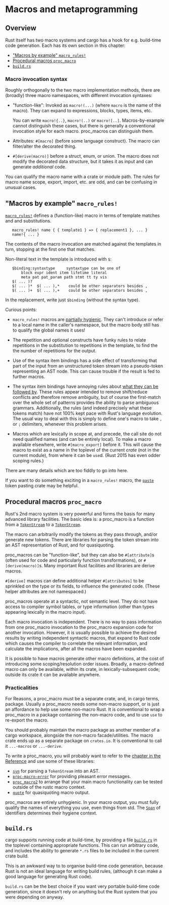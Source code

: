 Macros and metaprogramming
==========================

Overview
--------

Rust itself has two macro systems
and cargo has a hook for e.g. build-time code generation.
Each has its own section in this chapter:

 * ["Macros by example" `macro_rules!`](#macros-by-example-macro_rules)
 * [Procedural macros `proc_macro`](#procedural-macros-proc_macro)
 * [`build.rs`](#buildrs)

### Macro invocation syntax

Roughly orthogonally to the two macro implementation methods,
there are (broadly) three macro namespaces,
with different invocation syntaxes:

 * "function-like":
   Invoked as `macro!(...)`
   (where `macro` is the name of the macro).
   They can expand to expressions, blocks, types, items, etc.

   You can write `macro!{..}`, `macro!(..)` or `macro![..]`.
   Macros-by-example cannot distinguish these cases,
   but there is generally a conventional invocation style for each macro.
   proc_macros can distinguish them.

 * Attributes: `#[macro]` (before some language construct).
   The macro can filter/alter the decorated thing.

 * `#[derive(macro)]` before a struct, enum, or union.
   The macro does not modify the decorated data structure,
   but it takes it as input and can generate *additional* code.

You can qualify the macro name with a crate or module path.
The rules for macro name scope, export, import, etc. are odd,
and can be confusing in unusual cases.

"Macros by example" `macro_rules!`
----------------------------------

[`macro_rules!`](https://doc.rust-lang.org/reference/macros-by-example.html)
defines a (function-like) macro in terms of
template matches and and substitutions.

```
   macro_rules! name { { template1 } => { replacement1 }, ... }
   name!{ ... }
```

The contents of the macro invocation are matched against
the templates in turn,
stopping at the first one that matches.

Non-literal text in the template is introduced with `$`:

```
   $binding:syntaxtype     syntaxtype can be one of
       block expr ident item lifetime literal
       meta pat pat_param path stmt tt ty vis
   $( ... )?
   $( ... )*  $( ... ),*    could be other separators besides ,
   $( ... )+  $( ... ),+    could be other separators besides ,
```

In the replacement, write just `$binding` (without the syntax type).

Curious points:

 * `macro_rules!` macros are
   [partially hygienic](https://doc.rust-lang.org/reference/macros-by-example.html#hygiene).
   They can't introduce or refer to a local name in the caller's namespace,
   but
   the macro body still has to qualify the global names it uses!

 * The repetition and optional constructs have funky rules
   to relate repetitions in the substitution to
   repetitions in the template,
   to find the the number of repetitions for the output.

 * Use of the syntax item bindings has a side effect of
   transforming that part of the input from
   an unstructured token stream
   into a pseudo-token representing an AST node.
   This can cause trouble if the result is fed to further macros.

 * The syntax item bindings have annoying rules
   about [what they can be followed by](https://doc.rust-lang.org/reference/macros-by-example.html#follow-set-ambiguity-restrictions).
   These rules appear intended to remove shift/reduce conflicts
   and therefore remove ambiguity,
   but of course the first-match over the whole set of patterns
   provides the ability to parse ambiguous grammars.
   Additionally, the rules
   (and indeed precisely what these tokens match)
   have not 100% kept pace with Rust's language evolution.
   The usual way to deal with this is simply to define one's macro
   to take `,` or `;` delimiters, whenever this problem arises.

 * Macros which are lexically in scope at, and precede, the call site
   do not need qualified names (and can be entirely local).
   To make a macro available elsewhere,
   write `#[macro_export]` before it.
   This will cause the macro to exist as a name in the toplevel
   of the current *crate* (not in the current module),
   from where it can be `use`d.
   (Rust 2015 has even odder scoping rules.)

There are many details which are too fiddly to go into here.

If you want to do something exciting in a `macro_rules!` macro,
the [`paste`](https://docs.rs/paste/latest/paste/) token pasting crate may be helpful.

Procedural macros `proc_macro`
------------------------------

Rust's 2nd macro system is very powerful and
forms the basis for many advanced library facilities.
The basic idea is: a
proc_macro
is a function
from a [`TokenStream`] to a [`TokenStream`].

The macro can arbitrarily modify the tokens as they pass through,
and/or generate new tokens.
There are libraries for parsing the token stream into
an AST representation of Rust,
and for quasiquoting.

proc_macros can be "function-like",
but they can also be
`#[attribute]`s
(often used for code and particularly function transformations),
or
`#[derive(macro)]`s.
Many important Rust facilities and libraries are derive macros.

`#[derive]` macros can define additional helper `#[attributes]`
to be sprinkled on the type or its fields,
to influence the generated code.
(These helper attributes are not namespaced.)

proc_macros operate at a syntactic, not semantic level.
They do not have access to compiler symbol tables, or
type information (other than types appearing lexically in the macro input).

Each macro invocation is independent.
There is no way to pass information
from one proc_macro invocation
to the proc_macro expansion code for another invocation.
However, it is usually possible to achieve the desired results
by writing independent syntactic macros,
that expand to
Rust code which causes the compiler
to correlate the relevant information, and calculate the implications,
after all the macros have been expanded.

It is possible to have macros generate other macro definitions,
at the cost of introducing some scoping/resolution order issues.
Broadly, a macro-defined macro can only be available, within its crate,
in lexically-subsequent code;
outside its crate it can be available anywhere.


### Practicalities


For Reasons,
a proc_macro must be a separate crate,
and, in cargo terms, package.
Usually a proc_macro needs some non-macro support,
or is just an affordance to help use some non-macro Rust.
It is conventional to wrap a proc_macro
in a package containing the non-macro code,
and to use `use` to re-export the macro.

You should probably maintain the macro package as another
member of a cargo workspace,
alongside the non-macro facade/utilities.
The macro crate ends up as a separate package on `crates.io`.
It is conventional to call it `...-macros` or `...-derive`.

To write a proc_macro,
you will probably want to 
refer to the
[chapter in the Reference](https://doc.rust-lang.org/reference/procedural-macros.html)
and use some of these libraries:

  * [`syn`](https://docs.rs/syn/latest/syn/)
    for parsing a `TokenStream` into an AST.
  * [`proc-macro-error`](https://crates.io/crates/proc-macro-error)
    for providing pleasant error messages.
  * [`proc_macro2`](https://docs.rs/proc-macro2/1.0.29/proc_macro2/)
    to arrange that your main macro functionality
    can be tested outside of the rustc macro context.
  * [`quote`](https://docs.rs/quote/latest/quote/)
    for quasiquoting macro output.

proc_macros are entirely unhygienic.
In your macro output,
you must fully qualify the names of everything you use,
even things from std.
The [`Span`](https://docs.rs/proc-macro2/latest/proc_macro2/struct.Span.html)
of identifiers determines their hygiene context.


`build.rs`
----------

cargo supports running code at build-time,
by providing a file
[`build.rs`](https://doc.rust-lang.org/cargo/reference/build-scripts.html)
in the toplevel
containing appropriate functions.
This can run arbitrary code,
and includes the ability to generate `*.rs` files
to be included in the current crate build.

This is an awkward way to to organise build-time code generation,
because Rust is not an ideal language for writing build rules,
(although it can make a good language for generating Rust code).

`build.rs` can be the best choice
if you want very portable build-time code generation,
since it doesn't rely on anything but the Rust system
that you were depending on anyway.

[`TokenStream`]: file:///home/rustcargo/docs/share/doc/rust/html/proc_macro/struct.TokenStream.html
